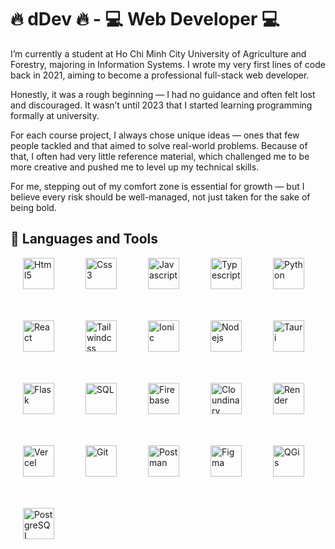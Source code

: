 # 🔥 dDev 🔥 - 💻 Web Developer 💻

I’m currently a student at Ho Chi Minh City University of Agriculture and Forestry, majoring in Information Systems. I wrote my very first lines of code back in 2021, aiming to become a professional full-stack web developer.

Honestly, it was a rough beginning — I had no guidance and often felt lost and discouraged. It wasn’t until 2023 that I started learning programming formally at university.

For each course project, I always chose unique ideas — ones that few people tackled and that aimed to solve real-world problems. Because of that, I often had very little reference material, which challenged me to be more creative and pushed me to level up my technical skills.

For me, stepping out of my comfort zone is essential for growth — but I believe every risk should be well-managed, not just taken for the sake of being bold.

## **🧰 Languages and Tools**

<div style="display: flex; gap: 50px; flex-wrap: wrap; padding: 0 20px">
    <img title="Html5" style="height: 50px" src="https://cdn.jsdelivr.net/gh/devicons/devicon@latest/icons/html5/html5-original.svg" />
    <img title="Css3" style="height: 50px" src="https://cdn.jsdelivr.net/gh/devicons/devicon@latest/icons/css3/css3-original.svg" />
    <img title="Javascript" style="height: 50px" src="https://cdn.jsdelivr.net/gh/devicons/devicon@latest/icons/javascript/javascript-original.svg" />
    <img title="Typescript" style="height: 50px" src="https://cdn.jsdelivr.net/gh/devicons/devicon@latest/icons/typescript/typescript-original.svg" />
    <img title="Python" style="height: 50px" src="https://cdn.jsdelivr.net/gh/devicons/devicon@latest/icons/python/python-original.svg" />
    <img title="React" style="height: 50px" src="https://cdn.jsdelivr.net/gh/devicons/devicon@latest/icons/react/react-original.svg" />
    <img title="Tailwindcss" style="height: 50px" src="https://cdn.jsdelivr.net/gh/devicons/devicon@latest/icons/tailwindcss/tailwindcss-original.svg" />
    <img title="Ionic" style="height: 50px" src="https://cdn.jsdelivr.net/gh/devicons/devicon@latest/icons/ionic/ionic-original.svg" />
    <img title="Nodejs" style="height: 50px" src="https://cdn.jsdelivr.net/gh/devicons/devicon@latest/icons/nodejs/nodejs-original.svg" />
    <img title="Tauri" style="height: 50px" src="https://cdn.jsdelivr.net/gh/devicons/devicon@latest/icons/tauri/tauri-original.svg" />
    <img title="Flask" style="height: 50px" src="https://cdn.jsdelivr.net/gh/devicons/devicon@latest/icons/flask/flask-original.svg" />
    <img title="SQL" style="height: 50px" src="https://cdn.jsdelivr.net/gh/devicons/devicon@latest/icons/azuresqldatabase/azuresqldatabase-original.svg" />
    <img title="Firebase" style="height: 50px" src="https://cdn.jsdelivr.net/gh/devicons/devicon@latest/icons/firebase/firebase-original.svg" />
    <img title="Cloundinary" style="height: 50px" src="https://assets.streamlinehq.com/image/private/w_300,h_300,ar_1/f_auto/v1/icons/1/cloudinary-icon-ug0qqy8ms6ozyzy6cntbll.png/cloudinary-icon-hz05evx1htrghud89kpab4.png?_a=DATAg1AAZAA0" />
    <img title="Render" style="height: 50px" src="https://images.crunchbase.com/image/upload/c_pad,f_auto,q_auto:eco,dpr_1/gkq3dkkfkec8edd6fuay" />
    <img title="Vercel" style="height: 50px" src="https://cdn.jsdelivr.net/gh/devicons/devicon@latest/icons/vercel/vercel-original.svg" />
    <img title="Git" style="height: 50px" src="https://cdn.jsdelivr.net/gh/devicons/devicon@latest/icons/git/git-original.svg" />
    <img title="Postman" style="height: 50px" src="https://cdn.jsdelivr.net/gh/devicons/devicon@latest/icons/postman/postman-original.svg" />
    <img title="Figma" style="height: 50px" src="https://cdn.jsdelivr.net/gh/devicons/devicon@latest/icons/figma/figma-original.svg" />
    <img title="QGis" style="height: 50px" src="https://upload.wikimedia.org/wikipedia/commons/7/77/Qgis-icon-3.0.png" />
    <img title="PostgreSQL" style="height: 50px" src="https://cdn.jsdelivr.net/gh/devicons/devicon@latest/icons/postgresql/postgresql-original.svg" />
</div>
